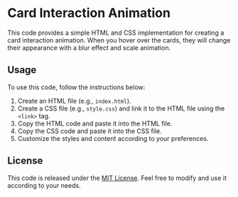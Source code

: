 # Card Interaction Animation

This code provides a simple HTML and CSS implementation for creating a card interaction animation. When you hover over the cards, they will change their appearance with a blur effect and scale animation.

## Usage

To use this code, follow the instructions below:

1. Create an HTML file (e.g., `index.html`).
2. Create a CSS file (e.g., `style.css`) and link it to the HTML file using the `<link>` tag.
3. Copy the HTML code and paste it into the HTML file.
4. Copy the CSS code and paste it into the CSS file.
5. Customize the styles and content according to your preferences.

## License

This code is released under the [MIT License](LICENSE). Feel free to modify and use it according to your needs.
